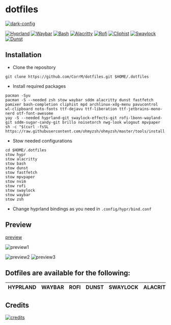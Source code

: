 # dotfiles

[![dark-config](https://img.shields.io/badge/dark_config-black?style=for-the-badge "Dark config")](https://github.com/sameemul-haque/dotfiles/tree/dark)

[![Hyprland](https://img.shields.io/badge/Hyprland-abd6fd?style=for-the-badge "Hyprland - A dynamic tiling Wayland compositor based on wlroots that doesn't sacrifice on its looks")](https://hyprland.org/)
[![Waybar](https://img.shields.io/badge/Waybar-cdd6f4?style=for-the-badge "Waybar - Highly customizable Wayland bar for Sway and Wlroots based compositors")](https://github.com/Alexays/Waybar)
[![Bash](https://img.shields.io/badge/Bash-f2cdcd?style=for-the-badge "Bourne Again SHell")](https://www.gnu.org/software/bash/manual/bash.html)
[![Alacritty](https://img.shields.io/badge/Alacritty-cba6f7?style=for-the-badge "Alacritty - A fast, cross-platform, OpenGL terminal emulator")](https://github.com/alacritty/alacritty)
[![Rofi](https://img.shields.io/badge/Rofi-fab387?style=for-the-badge "Rofi- A window switcher, application launcher and dmenu replacement")](https://github.com/lbonn/rofi)
[![Cliphist](https://img.shields.io/badge/Cliphist-cdd6f4?style=for-the-badge "Cliphist - Wayland clipboard manager")](https://github.com/sentriz/cliphist)
[![Swaylock](https://img.shields.io/badge/Swaylock-f9e2af?style=for-the-badge "Swaylock - Screen locking utility for Wayland compositors")](https://github.com/mortie/swaylock-effects)
[![Dunst](https://img.shields.io/badge/Dunst-fab387?style=for-the-badge "Dunst - Lightweight and customizable notification daemon")](https://github.com/dunst-project/dunst)

## Installation

- Clone the repository
```
git clone https://github.com/CorrM/dotfiles.git $HOME/.dotfiles
```
- Install required packages
```
pacman -Syu
pacman -S --needed zsh stow waybar sddm alacritty dunst fastfetch pamixer bash-completion cliphist mpd archlinux-xdg-menu pavucontrol wl-clipboard noto-fonts ttf-dejavu ttf-liberation ttf-jetbrains-mono-nerd otf-font-awesome
yay -S --needed hyprland-git swaylock-effects-git rofi-lbonn-wayland-git sddm-sugar-candy-git brillo noisetorch nwg-look wlogout mpvpaper
sh -c "$(curl -fsSL https://raw.githubusercontent.com/ohmyzsh/ohmyzsh/master/tools/install.sh)"
```
- Stow needed configurations
```
cd $HOME/.dotfiles
stow hypr
stow alacritty
stow bash
stow dunst
stow fastfetch
stow mpvpaper
stow nvim
stow rofi
stow swaylock
stow waybar
stow zsh
```
- Change hyprland bindings as you need in `.config/hypr/bind.conf`

## Preview
[preview](https://github.com/sameemul-haque/dotfiles/assets/110324374/3f3ad231-ba5c-42fc-9d01-6466e4550158 "dotfiles preview")


![preview1](https://github.com/sameemul-haque/dotfiles/assets/110324374/2212607f-9b29-4e76-bac0-4bdc0ac06bbb)
<!-- ![preview1-old-neofetch](https://github.com/sameemul-haque/dotfiles/assets/110324374/0250fcdc-dd46-4e53-9855-6630b02950fe) -->
![preview2](https://github.com/sameemul-haque/dotfiles/assets/110324374/86560ae3-5113-46f2-823b-60e334c67b14)
![preview3](https://github.com/sameemul-haque/dotfiles/assets/110324374/4f7f18aa-4337-4f68-871b-42c3986c0379)

## Dotfiles are available for the following:
| HYPRLAND | WAYBAR | ROFI | DUNST | SWAYLOCK | ALACRITTY | BASH | NEOVIM | FASTFETCH |
|---|---|---|---|---|---|---|---|---|

## Credits
[![credits](https://img.shields.io/badge/rayh4444n-FF4500?style=for-the-badge&logo=reddit&logoColor=ffffff "Credits to rayh4444n")](https://www.reddit.com/r/unixporn/comments/zos11o/comment/k24i61c/)


